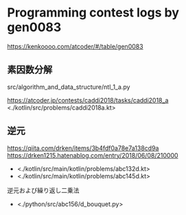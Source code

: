 Programming contest logs by gen0083
===

https://kenkoooo.com/atcoder/#/table/gen0083

## 素因数分解

src/algorithm_and_data_structure/ntl_1_a.py

https://atcoder.jp/contests/caddi2018/tasks/caddi2018_a
<./kotlin/src/problems/caddi2018a.kt>

## 逆元

https://qiita.com/drken/items/3b4fdf0a78e7a138cd9a
https://drken1215.hatenablog.com/entry/2018/06/08/210000

- <./kotlin/src/main/kotlin/problems/abc132d.kt>
- <./kotlin/src/main/kotlin/problems/abc145d.kt>

逆元および繰り返し二乗法
- <./python/src/abc156/d_bouquet.py>
